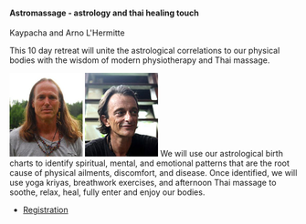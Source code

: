 #### Astromassage - astrology and thai healing touch

Kaypacha and Arno L&#39;Hermitte

This 10 day retreat will unite the astrological correlations to our physical bodies with the wisdom of modern physiotherapy and Thai massage.

<p>
<img src="assets/img/teachers/kaypacha.jpg" alt="Kaypacha" />
<img src="assets/img/teachers/arno.jpg" alt="Arno" />
<span>We will use our astrological birth charts to identify spiritual, mental, and emotional patterns that are the root cause of physical ailments, discomfort, and disease.</span> <span>Once identified, we will use yoga kriyas, breathwork exercises, and afternoon Thai massage to soothe, relax, heal, fully enter and enjoy our bodies.</span>
</p>

* [Registration](http://newparadigmastrology.com/november-20-december-2-2016-the-bambou-island-laos/)

